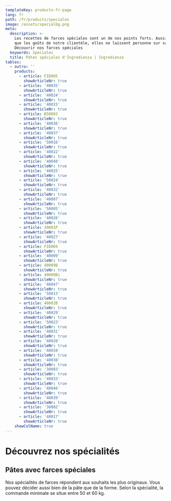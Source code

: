 ```yaml
---
templateKey: products-fr-page
lang: fr
path: /fr/produits/speciales
image: /assets/specialbg.png
meta:
  description: >-
    Les recettes de farces spéciales sont un de nos points forts. Aussi variées
    que les goûts de notre clientèle, elles ne laissent personne sur sa faim. ►
    Découvrir nos farces spéciales
  keywords: Spéciales
  title: Pâtes spéciales d'Ingredienza | Ingredienza
tables:
  - outro: ''
    products:
      - article: FID005
        showArticleNr: true
      - article: '40035'
        showArticleNr: true
      - article: '40024'
        showArticleNr: true
      - article: '40015'
        showArticleNr: true
      - article: B50003
        showArticleNr: true
      - article: '40036'
        showArticleNr: true
      - article: '40037'
        showArticleNr: true
      - article: '50016'
        showArticleNr: true
      - article: '40022'
        showArticleNr: true
      - article: '40048'
        showArticleNr: true
      - article: '40025'
        showArticleNr: true
      - article: '50024'
        showArticleNr: true
      - article: '40032'
        showArticleNr: true
      - article: '40007'
        showArticleNr: true
      - article: '50005'
        showArticleNr: true
      - article: '40026'
        showArticleNr: true
      - article: 30001P
        showArticleNr: true
      - article: '40027'
        showArticleNr: true
      - article: FID004
        showArticleNr: true
      - article: '40009'
        showArticleNr: true
      - article: 40009B
        showArticleNr: true
      - article: 40009Bi
        showArticleNr: true
      - article: '40047'
        showArticleNr: true
      - article: '50013'
        showArticleNr: true
      - article: 40002B
        showArticleNr: true
      - article: '40029'
        showArticleNr: true
      - article: '50023'
        showArticleNr: true
      - article: '40031'
        showArticleNr: true
      - article: '40028'
        showArticleNr: true
      - article: '40034'
        showArticleNr: true
      - article: '40038'
        showArticleNr: true
      - article: '30003'
        showArticleNr: true
      - article: '40033'
        showArticleNr: true
      - article: '40046'
        showArticleNr: true
      - article: '40039'
        showArticleNr: true
      - article: '30002'
        showArticleNr: true
      - article: '40017'
        showArticleNr: true
    showColName: true
---
```

 
# Découvrez nos spécialités 

## Pâtes avec farces spéciales

Nos spécialités de farces répondent aux souhaits les plus originaux. Vous pouvez
décider aussi bien de la pâte que de la forme. Selon la spécialité, la commande
minimale se situe entre 50 et 60 kg. 
